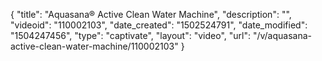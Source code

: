 {
    "title": "Aquasana&reg; Active Clean Water Machine",
    "description": "",
    "videoid": "110002103",
    "date_created": "1502524791",
    "date_modified": "1504247456",
    "type": "captivate",
    "layout": "video",
    "url": "\/v\/aquasana-active-clean-water-machine\/110002103"
}